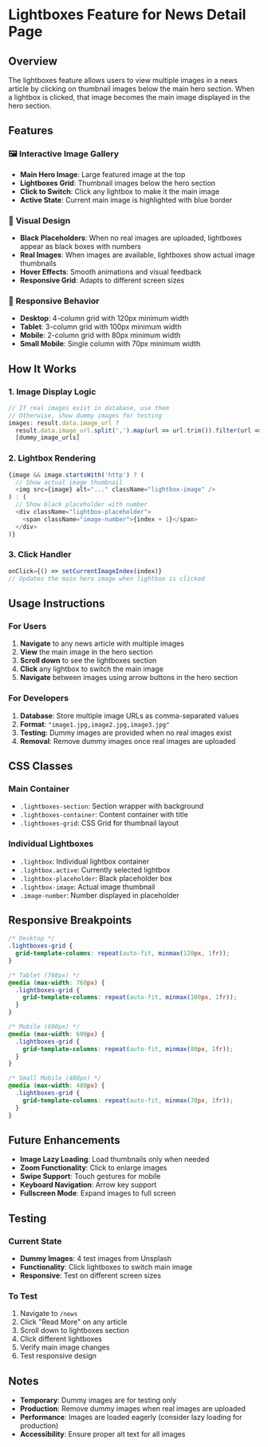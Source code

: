 # Lightboxes Feature for News Detail Page

## Overview
The lightboxes feature allows users to view multiple images in a news article by clicking on thumbnail images below the main hero section. When a lightbox is clicked, that image becomes the main image displayed in the hero section.

## Features

### 🖼️ **Interactive Image Gallery**
- **Main Hero Image**: Large featured image at the top
- **Lightboxes Grid**: Thumbnail images below the hero section
- **Click to Switch**: Click any lightbox to make it the main image
- **Active State**: Current main image is highlighted with blue border

### 🎨 **Visual Design**
- **Black Placeholders**: When no real images are uploaded, lightboxes appear as black boxes with numbers
- **Real Images**: When images are available, lightboxes show actual image thumbnails
- **Hover Effects**: Smooth animations and visual feedback
- **Responsive Grid**: Adapts to different screen sizes

### 📱 **Responsive Behavior**
- **Desktop**: 4-column grid with 120px minimum width
- **Tablet**: 3-column grid with 100px minimum width  
- **Mobile**: 2-column grid with 80px minimum width
- **Small Mobile**: Single column with 70px minimum width

## How It Works

### 1. **Image Display Logic**
```javascript
// If real images exist in database, use them
// Otherwise, show dummy images for testing
images: result.data.image_url ? 
  result.data.image_url.split(',').map(url => url.trim()).filter(url => url) : 
  [dummy_image_urls]
```

### 2. **Lightbox Rendering**
```javascript
{image && image.startsWith('http') ? (
  // Show actual image thumbnail
  <img src={image} alt="..." className="lightbox-image" />
) : (
  // Show black placeholder with number
  <div className="lightbox-placeholder">
    <span className="image-number">{index + 1}</span>
  </div>
)}
```

### 3. **Click Handler**
```javascript
onClick={() => setCurrentImageIndex(index)}
// Updates the main hero image when lightbox is clicked
```

## Usage Instructions

### For Users
1. **Navigate** to any news article with multiple images
2. **View** the main image in the hero section
3. **Scroll down** to see the lightboxes section
4. **Click** any lightbox to switch the main image
5. **Navigate** between images using arrow buttons in the hero section

### For Developers
1. **Database**: Store multiple image URLs as comma-separated values
2. **Format**: `"image1.jpg,image2.jpg,image3.jpg"`
3. **Testing**: Dummy images are provided when no real images exist
4. **Removal**: Remove dummy images once real images are uploaded

## CSS Classes

### Main Container
- `.lightboxes-section`: Section wrapper with background
- `.lightboxes-container`: Content container with title
- `.lightboxes-grid`: CSS Grid for thumbnail layout

### Individual Lightboxes
- `.lightbox`: Individual lightbox container
- `.lightbox.active`: Currently selected lightbox
- `.lightbox-placeholder`: Black placeholder box
- `.lightbox-image`: Actual image thumbnail
- `.image-number`: Number displayed in placeholder

## Responsive Breakpoints

```css
/* Desktop */
.lightboxes-grid {
  grid-template-columns: repeat(auto-fit, minmax(120px, 1fr));
}

/* Tablet (768px) */
@media (max-width: 768px) {
  .lightboxes-grid {
    grid-template-columns: repeat(auto-fit, minmax(100px, 1fr));
  }
}

/* Mobile (600px) */
@media (max-width: 600px) {
  .lightboxes-grid {
    grid-template-columns: repeat(auto-fit, minmax(80px, 1fr));
  }
}

/* Small Mobile (480px) */
@media (max-width: 480px) {
  .lightboxes-grid {
    grid-template-columns: repeat(auto-fit, minmax(70px, 1fr));
  }
}
```

## Future Enhancements

- **Image Lazy Loading**: Load thumbnails only when needed
- **Zoom Functionality**: Click to enlarge images
- **Swipe Support**: Touch gestures for mobile
- **Keyboard Navigation**: Arrow key support
- **Fullscreen Mode**: Expand images to full screen

## Testing

### Current State
- **Dummy Images**: 4 test images from Unsplash
- **Functionality**: Click lightboxes to switch main image
- **Responsive**: Test on different screen sizes

### To Test
1. Navigate to `/news`
2. Click "Read More" on any article
3. Scroll down to lightboxes section
4. Click different lightboxes
5. Verify main image changes
6. Test responsive design

## Notes

- **Temporary**: Dummy images are for testing only
- **Production**: Remove dummy images when real images are uploaded
- **Performance**: Images are loaded eagerly (consider lazy loading for production)
- **Accessibility**: Ensure proper alt text for all images

